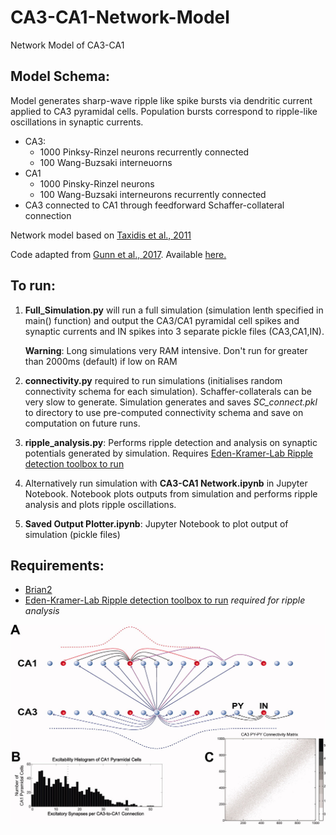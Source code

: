 # CA3-CA1-Network-Model
Network Model of CA3-CA1

## Model Schema:
Model generates sharp-wave ripple like spike bursts via dendritic current applied to CA3 pyramidal cells. Population bursts correspond to ripple-like oscillations in synaptic currents.
*    CA3:
        - 1000 Pinksy-Rinzel neurons recurrently connected
        - 100 Wang-Buzsaki interneuorns
*    CA1
        - 1000 Pinsky-Rinzel neurons
        - 100 Wang-Buzsaki interneurons recurrently connected
*    CA3 connected to CA1 through feedforward Schaffer-collateral connection



Network model based on [Taxidis et al., 2011](https://onlinelibrary.wiley.com/doi/full/10.1002/hipo.20930)

Code adapted from [Gunn et al., 2017](https://academic.oup.com/cercor/article/27/8/4182/3778268). Available [here.](https://senselab.med.yale.edu/ModelDB/showmodel.cshtml?model=225906#tabs-1)

## To run:
1. **Full_Simulation.py** will run a full simulation (simulation lenth specified in main() function) and output the CA3/CA1 pyramidal cell spikes and synaptic currents and IN spikes into 3 separate pickle files (CA3,CA1,IN). 
    
    **Warning**: Long simulations very RAM intensive. Don't run for greater than 2000ms (default) if low on RAM
    
2. **connectivity.py** required to run simulations (initialises random connectivity schema for each simulation). Schaffer-collaterals can be very slow to generate. Simulation generates and saves *SC_connect.pkl* to directory to use pre-computed connectivity schema and save on computation on future runs.

3. **ripple_analysis.py**: Performs ripple detection and analysis on synaptic potentials generated by simulation. Requires [Eden-Kramer-Lab Ripple detection toolbox to run](https://github.com/Eden-Kramer-Lab/ripple_detection)

3. Alternatively run simulation with **CA3-CA1 Network.ipynb** in Jupyter Notebook. Notebook plots outputs from simulation and performs ripple analysis and plots ripple oscillations.

4. **Saved Output Plotter.ipynb**: Jupyter Notebook to plot output of simulation (pickle files)

## Requirements:
* [Brian2](https://brian2.readthedocs.io/en/stable/) 
* [Eden-Kramer-Lab Ripple detection toolbox to run](https://github.com/Eden-Kramer-Lab/ripple_detection) *required for ripple analysis*



![alt text](https://github.com/EdMorrell/CA3-CA1-Network-Model/blob/main/ca3_ca1.jpg "")
